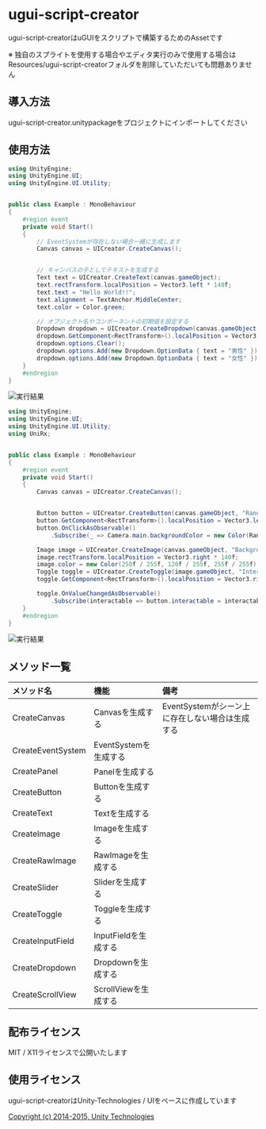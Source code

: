 # ugui-script-creator

ugui-script-creatorはuGUIをスクリプトで構築するためのAssetです

※ 独自のスプライトを使用する場合やエディタ実行のみで使用する場合はResources/ugui-script-creatorフォルダを削除していただいても問題ありません

## 導入方法

ugui-script-creator.unitypackageをプロジェクトにインポートしてください

## 使用方法

```csharp
using UnityEngine;
using UnityEngine.UI;
using UnityEngine.UI.Utility;


public class Example : MonoBehaviour
{
    #region event
    private void Start()
    {
        // EventSystemが存在しない場合一緒に生成します
        Canvas canvas = UICreator.CreateCanvas();


        // キャンバスの子としてテキストを生成する
        Text text = UICreator.CreateText(canvas.gameObject);
        text.rectTransform.localPosition = Vector3.left * 140f;
        text.text = "Hello World!!";
        text.alignment = TextAnchor.MiddleCenter;
        text.color = Color.green;

        // オブジェクト名やコンポーネントの初期値を設定する
        Dropdown dropdown = UICreator.CreateDropdown(canvas.gameObject, "Gender", "性別");
        dropdown.GetComponent<RectTransform>().localPosition = Vector3.right * 140f;
        dropdown.options.Clear();
        dropdown.options.Add(new Dropdown.OptionData { text = "男性" });
        dropdown.options.Add(new Dropdown.OptionData { text = "女性" });
    }
    #endregion
}
```

![実行結果](https://github.com/tomoriaki/ugui-script-creator/blob/readme_images/Images/result1.png)

```csharp
using UnityEngine;
using UnityEngine.UI;
using UnityEngine.UI.Utility;
using UniRx;


public class Example : MonoBehaviour
{
    #region event
    private void Start()
    {
        Canvas canvas = UICreator.CreateCanvas();


        Button button = UICreator.CreateButton(canvas.gameObject, "Random", "ランダム");
        button.GetComponent<RectTransform>().localPosition = Vector3.left * 140f;
        button.OnClickAsObservable()
            .Subscribe(_ => Camera.main.backgroundColor = new Color(Random.Range(0f, 1f), Random.Range(0f, 1f), Random.Range(0f, 1f)));

        Image image = UICreator.CreateImage(canvas.gameObject, "Background");
        image.rectTransform.localPosition = Vector3.right * 140f;
        image.color = new Color(250f / 255f, 120f / 255f, 255f / 255f);
        Toggle toggle = UICreator.CreateToggle(image.gameObject, "Interactable", "Interactable");
        toggle.GetComponent<RectTransform>().localPosition = Vector3.right * 30f;

        toggle.OnValueChangedAsObservable()
            .Subscribe(interactable => button.interactable = interactable);
    }
    #endregion
}
```

![実行結果](https://github.com/tomoriaki/ugui-script-creator/blob/readme_images/Images/result2.gif)

## メソッド一覧
| メソッド名 | 機能 | 備考 |
|:-----------|:-----------|:-----------|
| CreateCanvas | Canvasを生成する | EventSystemがシーン上に存在しない場合は生成する |
| CreateEventSystem | EventSystemを生成する |  |
| CreatePanel | Panelを生成する |  |
| CreateButton | Buttonを生成する |  |
| CreateText | Textを生成する |  |
| CreateImage | Imageを生成する |  |
| CreateRawImage | RawImageを生成する |  |
| CreateSlider | Sliderを生成する |  |
| CreateToggle | Toggleを生成する |  |
| CreateInputField | InputFieldを生成する |  |
| CreateDropdown | Dropdownを生成する |  |
| CreateScrollView | ScrollViewを生成する |  |

## 配布ライセンス

MIT / X11ライセンスで公開いたします

## 使用ライセンス

ugui-script-creatorはUnity-Technologies / UIをベースに作成しています

[Copyright (c) 2014-2015, Unity Technologies](https://bitbucket.org/Unity-Technologies/ui/src/0155c39e05ca5d7dcc97d9974256ef83bc122586/LICENSE?at=5.2&fileviewer=file-view-default)
